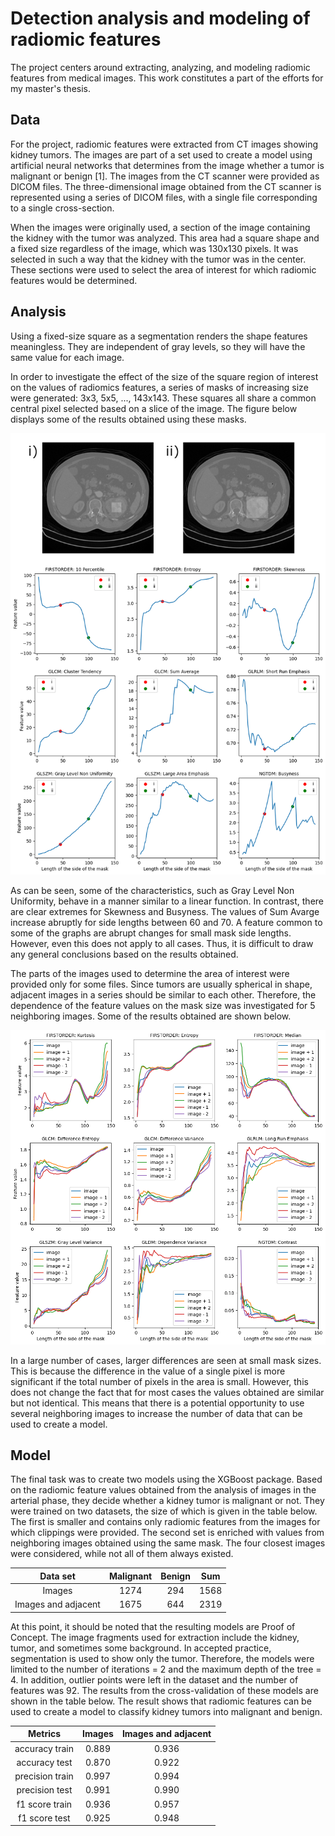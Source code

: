 # Detection analysis and modeling of radiomic features

The project centers around extracting, analyzing, and modeling radiomic features from medical images. 
This work constitutes a part of the efforts for my master's thesis.

## Data

For the project, radiomic features were extracted from CT images showing kidney tumors. The images are part of a set 
used to create a model using artificial neural networks that determines from the image whether a tumor is malignant or 
benign \[1\]. The images from the CT scanner were provided as DICOM files. The three-dimensional image obtained from the 
CT scanner is represented using a series of DICOM files, with a single file corresponding to a single cross-section.

When the images were originally used, a section of the image containing the kidney with the tumor was analyzed. This area 
had a square shape and a fixed size regardless of the image, which was 130x130 pixels. It was selected in such a way that 
the kidney with the tumor was in the center. These sections were used to select the area of interest for which radiomic 
features would be determined.

## Analysis

Using a fixed-size square as a segmentation renders the shape features meaningless. They are independent of gray levels, 
so they will have the same value for each image.

In order to investigate the effect of the size of the square region of interest on the values of radiomics features, a series 
of masks of increasing size were generated: 3x3, 5x5, ..., 143x143. These squares all share a common central pixel selected 
based on a slice of the image. The figure below displays some of the results obtained using these masks.

![Radiomics features graph](/docs/radiomics-features-graph-edited.png)

As can be seen, some of the characteristics, such as Gray Level Non Uniformity, behave in a manner similar to a linear 
function. In contrast, there are clear extremes for Skewness and Busyness. The values of Sum Avarge increase abruptly 
for side lengths between 60 and 70. A feature common to some of the graphs are abrupt changes for small mask side 
lengths. However, even this does not apply to all cases. Thus, it is difficult to draw any general conclusions based 
on the results obtained.

The parts of the images used to determine the area of interest were provided only for some files. Since tumors are 
usually spherical in shape, adjacent images in a series should be similar to each other. Therefore, the dependence of 
the feature values on the mask size was investigated for 5 neighboring images. Some of the results obtained are shown below.

![Radiomics features layers graph](/docs/radiomics-features-layers-graph.png)

In a large number of cases, larger differences are seen at small mask sizes. This is because the difference in the value of 
a single pixel is more significant if the total number of pixels in the area is small. However, this does not change the 
fact that for most cases the values obtained are similar but not identical. This means that there is a potential opportunity 
to use several neighboring images to increase the number of data that can be used to create a model.

## Model

The final task was to create two models using the XGBoost package. Based on the radiomic feature values obtained from the 
analysis of images in the arterial phase, they decide whether a kidney tumor is malignant or not. They were trained on two 
datasets, the size of which is given in the table below. The first is smaller and contains only radiomic features from the 
images for which clippings were provided. The second set is enriched with values from neighboring images obtained using the 
same mask. The four closest images were considered, while not all of them always existed.

| Data set | Malignant | Benign | Sum |
| :---: | :---: | :---: | :---: |
| Images | 1274 | 294 | 1568 |
| Images and adjacent | 1675 | 644 | 2319 |

At this point, it should be noted that the resulting models are Proof of Concept. The image fragments used for extraction 
include the kidney, tumor, and sometimes some background. In accepted practice, segmentation is used to show only the tumor. 
Therefore, the models were limited to the number of iterations = 2 and the maximum depth of the tree = 4. In addition, 
outlier points were left in the dataset and the number of features was 92. The results from the cross-validation of these 
models are shown in the table below. The result shows that radiomic features can be used to create a model to classify 
kidney tumors into malignant and benign.

| Metrics | Images | Images and adjacent |
| :---: | :---: | :---: |
| accuracy train | 0.889 | 0.936 |
| accuracy test | 0.870 | 0.922 |
| precision train | 0.997 | 0.994 | 
| precision test | 0.991 | 0.990 |
| f1 score train | 0.936 | 0.957 |
| f1 score test | 0.925 | 0.948 |

